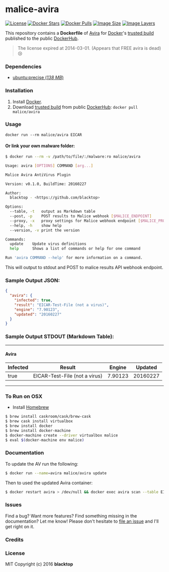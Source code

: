 # malice-avira

[![License](http://img.shields.io/:license-mit-blue.svg)](http://doge.mit-license.org)
[![Docker Stars](https://img.shields.io/docker/stars/malice/avira.svg)][hub]
[![Docker Pulls](https://img.shields.io/docker/pulls/malice/avira.svg)][hub]
[![Image Size](https://img.shields.io/imagelayers/image-size/malice/avira/latest.svg)](https://imagelayers.io/?images=malice/avira:latest)
[![Image Layers](https://img.shields.io/imagelayers/layers/malice/avira/latest.svg)](https://imagelayers.io/?images=malice/avira:latest)

This repository contains a **Dockerfile** of [Avira](http://www.avira.com/en/index) for [Docker](https://www.docker.io/)'s [trusted build][hub] published to the public [DockerHub](https://hub.docker.com).

> The license expired at 2014-03-01. (Appears that FREE avira is dead) :cry:

### Dependencies

* [ubuntu:precise (*138 MB*)](https://hub.docker.com/_/ubuntu/)

### Installation

1. Install [Docker](https://www.docker.io/).
2. Download [trusted build][hub] from public [DockerHub](https://hub.docker.com): `docker pull malice/avira`

### Usage

    docker run --rm malice/avira EICAR

#### Or link your own malware folder:
```bash
$ docker run --rm -v /path/to/file/:/malware:ro malice/avira

Usage: avira [OPTIONS] COMMAND [arg...]

Malice Avira AntiVirus Plugin

Version: v0.1.0, BuildTime: 20160227

Author:
  blacktop - <https://github.com/blacktop>

Options:
  --table, -t	output as Markdown table
  --post, -p	POST results to Malice webhook [$MALICE_ENDPOINT]
  --proxy, -x	proxy settings for Malice webhook endpoint [$MALICE_PROXY]
  --help, -h	show help
  --version, -v	print the version

Commands:
  update	Update virus definitions
  help		Shows a list of commands or help for one command

Run 'avira COMMAND --help' for more information on a command.
```

This will output to stdout and POST to malice results API webhook endpoint.

### Sample Output JSON:
```json
{
  "avira": {
    "infected": true,
    "result": "EICAR-Test-File (not a virus)",
    "engine": "7.90123",
    "updated": "20160227"
  }
}
```
### Sample Output STDOUT (Markdown Table):
---
#### Avira
| Infected | Result                        | Engine  | Updated  |
| -------- | ----------------------------- | ------- | -------- |
| true     | EICAR-Test-File (not a virus) | 7.90123 | 20160227 |
---
### To Run on OSX
 - Install [Homebrew](http://brew.sh)

```bash
$ brew install caskroom/cask/brew-cask
$ brew cask install virtualbox
$ brew install docker
$ brew install docker-machine
$ docker-machine create --driver virtualbox malice
$ eval $(docker-machine env malice)
```

### Documentation
To update the AV run the following:
```bash
$ docker run --name=avira malice/avira update
```
Then to used the updated Avira container:
```bash
$ docker restart avira > /dev/null && docker exec avira scan --table EICAR
```

### Issues

Find a bug? Want more features? Find something missing in the documentation? Let me know! Please don't hesitate to [file an issue](https://github.com/maliceio/malice-av/issues/new) and I'll get right on it.

### Credits

### License
MIT Copyright (c) 2016 **blacktop**

[hub]: https://hub.docker.com/r/malice/avira/


<!-- Avira Dockerfile
================

This repository contains a **Dockerfile** of [Avira](http://www.avira.com/en/index) for [Docker](https://www.docker.io/)'s [trusted build](https://index.docker.io/u/blacktop/avira/) published to the public [Docker Registry](https://index.docker.io/).

### Dependencies
* [ubuntu:latest](https://index.docker.io/_/ubuntu/)

### Installation
1. Install [Docker](https://www.docker.io/).
2. Download [trusted build](https://index.docker.io/u/blacktop/avira/) from public [Docker Registry](https://index.docker.io/): `docker pull blacktop/avira`

#### Alternatively, build an image from Dockerfile
`docker build -t blacktop/avira github.com/blacktop/docker-avira`

### Usage

    $ docker run -i -t blacktop/avira

#### Or link your own malware folder:

    $ docker run -i -t -v /path/to/malware/:/malware:ro blacktop/avira

#### Output:

    Avira AntiVir Professional (ondemand scanner)
    Copyright (C) 2010 by Avira GmbH.
    All rights reserved.

    SAVAPI-Version: 3.1.1.8, AVE-Version: 8.3.18.22
    VDF-Version: 7.11.151.18 created 20140523

    AntiVir license: 2228602884

    Info: automatically excluding /sys/ from scan (special fs)
    Info: automatically excluding /proc/ from scan (special fs)
    Info: automatically excluding /home/quarantine/ from scan (quarantine)

      file: /malware/EICAR
        last modified on  date: 2014-04-15  time: 07:29:59,  size: 68 bytes
        "ALERT: Eicar-Test-Signature" ; virus ; Contains code of the Eicar-Test-Signature virus
        ALERT-URL: http://www.avira.com/en/threats?q=Eicar%2DTest%2DSignature
      no action taken

    ------ scan results ------
       directories: 0
     scanned files: 1
            alerts: 1
        suspicious: 0
          repaired: 0
           deleted: 0
           renamed: 0
             moved: 0
         scan time: 00:00:01
    --------------------------

### Todo
- [x] Install/Run Avira
- [ ] Start Daemon and watch folder with supervisord
- [ ] Have container take a URL as input and download/scan file
- [ ] Output Scan Results as formated JSON
- [ ] Attach a Volume that will hold malware for a host's tmp folder
 -->
